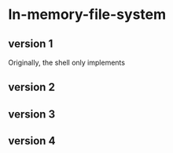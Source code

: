 # In-memory-file-system
## version 1
Originally, the shell only implements 

## version 2

## version 3

## version 4
